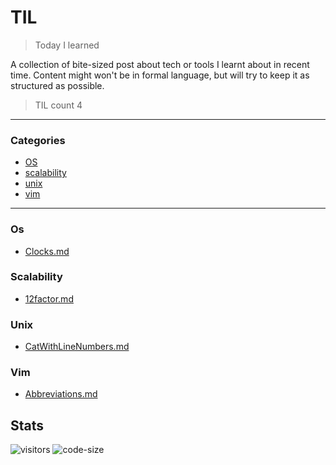 # TIL

> Today I learned

A collection of bite-sized post about tech or tools I learnt about in recent time. Content might won't be in formal language, but will try to keep it as structured as possible.

> TIL count 4
---
### Categories
* [OS](#OS)
* [scalability](#scalability)
* [unix](#unix)
* [vim](#vim)

---

### Os
- [Clocks.md](OS/clocks.md)
### Scalability
- [12factor.md](scalability/12factor.md)
### Unix
- [CatWithLineNumbers.md](unix/cat_with_line_numbers.md)
### Vim
- [Abbreviations.md](vim/abbreviations.md)


## Stats
![visitors](https://visitor-badge.glitch.me/badge?page_id=jayeshathila.til)	![code-size](https://img.shields.io/github/languages/code-size/jayeshathila/til)
